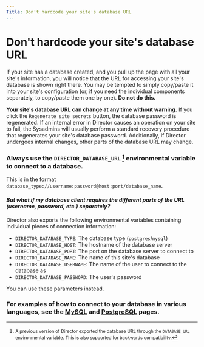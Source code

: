 ```yaml
---
Title: Don't hardcode your site's database URL
...
```


# Don't hardcode your site's database URL

If your site has a database created, and you pull up the page with all your site's information, you will notice that the URL for accessing your site's database is shown right there. You may be tempted to simply copy/paste it into your site's configuration (or, if you need the individual components separately, to copy/paste them one by one). **Do not do this.**

**Your site's database URL can change at any time without warning.** If you click the `Regenerate site secrets` button, the database password is regenerated. If an internal error in Director causes an operation on your site to fail, the Sysadmins will usually perform a standard recovery procedure that regenerates your site's database password. Additionally, if Director undergoes internal changes, other parts of the database URL may change.

### Always use the `DIRECTOR_DATABASE_URL` [^1] environmental variable to connect to a database.

This is in the format `database_type://username:password@host:port/database_name`.

#### *But what if my database client requires the different parts of the URL (username, password, etc.) separately?*

Director also exports the following environmental variables containing individual pieces of connection information:

- `DIRECTOR_DATABASE_TYPE`: The database type (`postgres`/`mysql`)
- `DIRECTOR_DATABASE_HOST`: The hostname of the database server
- `DIRECTOR_DATABASE_PORT`: The port on the database server to connect to
- `DIRECTOR_DATABASE_NAME`: The name of this site's database
- `DIRECTOR_DATABASE_USERNAME`: The name of the user to connect to the database as
- `DIRECTOR_DATABASE_PASSWORD`: The user's password

You can use these parameters instead.

### For examples of how to connect to your database in various languages, see the [MySQL](mysql.md) and [PostgreSQL](postgresql.md) pages.

[^1]: <small>A previous version of Director exported the database URL through the `DATABASE_URL` environmental variable. This is also supported for backwards compatibility.</small>
